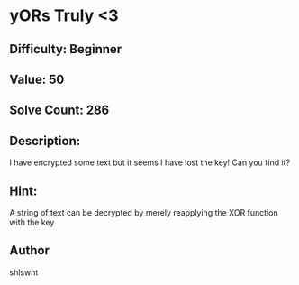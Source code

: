 # yORs Truly <3
## Difficulty: Beginner
## Value: 50
## Solve Count: 286
## Description: 
I have encrypted some text but it seems I have lost the key! Can you find it?

## Hint:
A string of text can be decrypted by merely reapplying the XOR function with the key

## Author
shlswnt